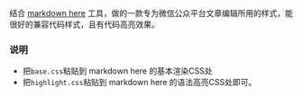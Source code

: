结合 [markdown here](https://chrome.google.com/webstore/detail/markdown-here/elifhakcjgalahccnjkneoccemfahfoa?utm_source=chrome-ntp-icon) 工具，做的一款专为微信公众平台文章编辑所用的样式，能很好的兼容代码样式，且有代码高亮效果。

### 说明

* 把`base.css`粘贴到 markdown here 的基本渲染CSS处
* 把`highlight.css`粘贴到 markdown here 的语法高亮CSS处即可。

